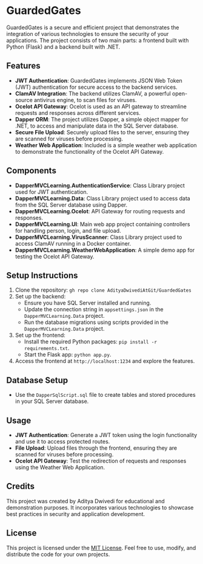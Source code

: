 # GuardedGates

GuardedGates is a secure and efficient project that demonstrates the integration of various technologies to ensure the security of your applications. The project consists of two main parts: a frontend built with Python (Flask) and a backend built with .NET.

## Features

- **JWT Authentication**: GuardedGates implements JSON Web Token (JWT) authentication for secure access to the backend services.
- **ClamAV Integration**: The backend utilizes ClamAV, a powerful open-source antivirus engine, to scan files for viruses.
- **Ocelot API Gateway**: Ocelot is used as an API gateway to streamline requests and responses across different services.
- **Dapper ORM**: The project utilizes Dapper, a simple object mapper for .NET, to access and manipulate data in the SQL Server database.
- **Secure File Upload**: Securely upload files to the server, ensuring they are scanned for viruses before processing.
- **Weather Web Application**: Included is a simple weather web application to demonstrate the functionality of the Ocelot API Gateway.

## Components

- **DapperMVCLearning.AuthenticationService**: Class Library project used for JWT authentication.
- **DapperMVCLearning.Data**: Class Library project used to access data from the SQL Server database using Dapper.
- **DapperMVCLearning.Ocelot**: API Gateway for routing requests and responses.
- **DapperMVCLearning.UI**: Main web app project containing controllers for handling person, login, and file upload.
- **DapperMVCLearning.VirusScanner**: Class Library project used to access ClamAV running in a Docker container.
- **DapperMVCLearning.WeatherWebApplication**: A simple demo app for testing the Ocelot API Gateway.

## Setup Instructions

1. Clone the repository: `gh repo clone AdityaDwivediAtGit/GuardedGates`
2. Set up the backend:
   - Ensure you have SQL Server installed and running.
   - Update the connection string in `appsettings.json` in the `DapperMVCLearning.Data` project.
   - Run the database migrations using scripts provided in the `DapperMVCLearning.Data` project.
3. Set up the frontend:
   - Install the required Python packages: `pip install -r requirements.txt`.
   - Start the Flask app: `python app.py`.
4. Access the frontend at `http://localhost:1234` and explore the features.

## Database Setup

- Use the `DapperSqlScript.sql` file to create tables and stored procedures in your SQL Server database.

## Usage

- **JWT Authentication**: Generate a JWT token using the login functionality and use it to access protected routes.
- **File Upload**: Upload files through the frontend, ensuring they are scanned for viruses before processing.
- **Ocelot API Gateway**: Test the redirection of requests and responses using the Weather Web Application.

## Credits

This project was created by Aditya Dwivedi for educational and demonstration purposes. It incorporates various technologies to showcase best practices in security and application development.

## License

This project is licensed under the [MIT License](https://opensource.org/licenses/MIT). Feel free to use, modify, and distribute the code for your own projects.

